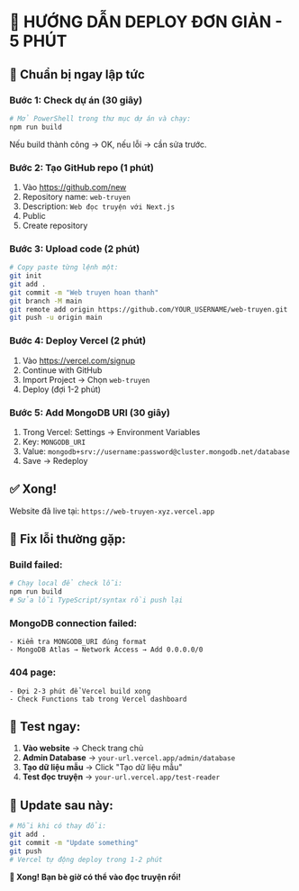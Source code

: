 # 🚀 HƯỚNG DẪN DEPLOY ĐƠN GIẢN - 5 PHÚT

## 🎯 Chuẩn bị ngay lập tức

### **Bước 1: Check dự án (30 giây)**
```bash
# Mở PowerShell trong thư mục dự án và chạy:
npm run build
```
Nếu build thành công → OK, nếu lỗi → cần sửa trước.

### **Bước 2: Tạo GitHub repo (1 phút)**
1. Vào https://github.com/new
2. Repository name: `web-truyen`
3. Description: `Web đọc truyện với Next.js`
4. Public
5. Create repository

### **Bước 3: Upload code (2 phút)**
```bash
# Copy paste từng lệnh một:
git init
git add .
git commit -m "Web truyen hoan thanh"
git branch -M main
git remote add origin https://github.com/YOUR_USERNAME/web-truyen.git
git push -u origin main
```

### **Bước 4: Deploy Vercel (2 phút)**
1. Vào https://vercel.com/signup
2. Continue with GitHub
3. Import Project → Chọn `web-truyen`
4. Deploy (đợi 1-2 phút)

### **Bước 5: Add MongoDB URI (30 giây)**
1. Trong Vercel: Settings → Environment Variables
2. Key: `MONGODB_URI`
3. Value: `mongodb+srv://username:password@cluster.mongodb.net/database`
4. Save → Redeploy

## ✅ Xong! 

Website đã live tại: `https://web-truyen-xyz.vercel.app`

## 🔧 Fix lỗi thường gặp:

### **Build failed:**
```bash
# Chạy local để check lỗi:
npm run build
# Sửa lỗi TypeScript/syntax rồi push lại
```

### **MongoDB connection failed:**
```
- Kiểm tra MONGODB_URI đúng format
- MongoDB Atlas → Network Access → Add 0.0.0.0/0
```

### **404 page:**
```
- Đợi 2-3 phút để Vercel build xong
- Check Functions tab trong Vercel dashboard
```

## 🎉 Test ngay:

1. **Vào website** → Check trang chủ
2. **Admin Database** → `your-url.vercel.app/admin/database`
3. **Tạo dữ liệu mẫu** → Click "Tạo dữ liệu mẫu"
4. **Test đọc truyện** → `your-url.vercel.app/test-reader`

## 📱 Update sau này:

```bash
# Mỗi khi có thay đổi:
git add .
git commit -m "Update something"
git push
# Vercel tự động deploy trong 1-2 phút
```

**🎊 Xong! Bạn bè giờ có thể vào đọc truyện rồi!**
